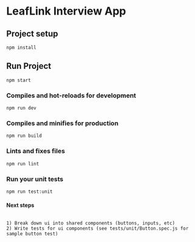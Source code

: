 # LeafLink Interview App

## Project setup
```
npm install
```
## Run Project
```
npm start
```
### Compiles and hot-reloads for development
```
npm run dev
```

### Compiles and minifies for production
```
npm run build
```

### Lints and fixes files
```
npm run lint
```

### Run your unit tests
```
npm run test:unit
```

#### Next steps
```

1) Break down ui into shared components (buttons, inputs, etc)
2) Write tests for ui components (see tests/unit/Button.spec.js for sample button test)